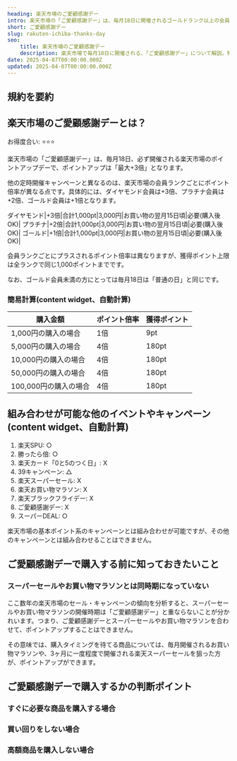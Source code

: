 ```yaml
---
heading: 楽天市場のご愛顧感謝デー
intro: 楽天市場の「ご愛顧感謝デー」は、毎月18日に開催されるゴールドランク以上の会員向けポイントアップ・キャンペーンデーです。ゴールド会員以上であれば最大+3倍ポイントになるため、お買い物マラソンほどではないですが、非常にお得なキャンペーンです。
short: ご愛顧感謝デー   
slug: rakuten-ichiba-thanks-day
seo:
    title: 楽天市場のご愛顧感謝デー
    description: 楽天市場で毎月18日に開催される、「ご愛顧感謝デー」について解説。特典内容やお得度合い、他のキャンペーンとの違いなど。
date: 2025-04-07T00:00:00.000Z
updated: 2025-04-07T00:00:00.000Z
---
```


## 規約を要約

## 楽天市場のご愛顧感謝デーとは？

お得度合い: ⭐️⭐️⭐️

楽天市場の「ご愛顧感謝デー」は、毎月18日、必ず開催される楽天市場のポイントアップデーで、ポイントアップは「最大+3倍」となります。

他の定時開催キャンペーンと異なるのは、楽天市場の会員ランクごとにポイント倍率が異なる点です。具体的には、ダイヤモンド会員は+3倍、プラチナ会員は+2倍、ゴールド会員は+1倍となります。

ダイヤモンド|+3倍|合計1,000pt|3,000円|お買い物の翌月15日頃|必要(購入後OK)|
プラチナ|+2倍|合計1,000pt|3,000円|お買い物の翌月15日頃|必要(購入後OK)|
ゴールド|+1倍|合計1,000pt|3,000円|お買い物の翌月15日頃|必要(購入後OK)|

会員ランクごとにプラスされるポイント倍率は異なりますが、獲得ポイント上限は全ランクで同じ1,000ポイントまでです。

なお、ゴールド会員未満の方にとっては毎月18日は「普通の日」と同じです。

### 簡易計算(content widget、自動計算)

|購入金額|ポイント倍率|獲得ポイント|
|---|---|---|
1,000円の購入の場合|1倍|9pt|
5,000円の購入の場合|4倍|180pt|
10,000円の購入の場合|4倍|180pt|
50,000円の購入の場合|4倍|180pt|
100,000円の購入の場合|4倍|180pt|

## 組み合わせが可能な他のイベントやキャンペーン(content widget、自動計算)

1. 楽天SPU: ○
1. 勝ったら倍: ○
1. 楽天カード「0と5のつく日」: X
1. 39キャンペーン: △
1. 楽天スーパーセール: X
1. 楽天お買い物マラソン: X
1. 楽天ブラックフライデー: X
1. ご愛顧感謝デー: X
1. スーパーDEAL: ○

楽天市場の基本ポイント系のキャンペーンとは組み合わせが可能ですが、その他のキャンペーンとは組み合わせることはできません。

## ご愛顧感謝デーで購入する前に知っておきたいこと

### スーパーセールやお買い物マラソンとは同時期になっていない

ここ数年の楽天市場のセール・キャンペーンの傾向を分析すると、スーパーセールやお買い物マラソンの開催時期は「ご愛顧感謝デー」と重ならないことが分かれいます。つまり、ご愛顧感謝デーとスーパーセールやお買い物マラソンを合わせて、ポイントアップすることはできません。

その意味では、購入タイミングを待てる商品については、毎月開催されるお買い物マラソンや、3ヶ月に一度程度で開催される楽天スーパーセールを狙った方が、ポイントアップができます。

## ご愛顧感謝デーで購入するかの判断ポイント

### すぐに必要な商品を購入する場合

### 買い回りをしない場合

### 高額商品を購入しない場合





